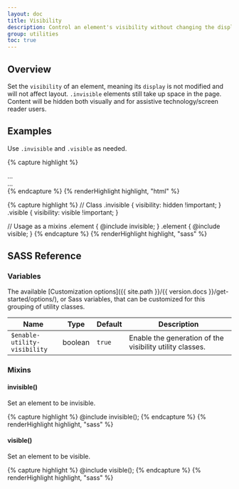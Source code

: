 ```yaml
---
layout: doc
title: Visibility
description: Control an element's visibility without changing the display property.
group: utilities
toc: true
---
```


## Overview

Set the `visibility` of an element, meaning its `display` is not modified and will not affect layout. `.invisible` elements still take up space in the page. Content will be hidden both visually and for assistive technology/screen reader users.

## Examples

Use `.invisible` and `.visible` as needed.

{% capture highlight %}
<div class="invisible">...</div>
<div class="visible">...</div>
{% endcapture %}
{% renderHighlight highlight, "html" %}

{% capture highlight %}
// Class
.invisible {
  visibility: hidden !important;
}
.visible {
  visibility: visible !important;
}

// Usage as a mixins
.element {
  @include invisible;
}
.element {
  @include visible;
}
{% endcapture %}
{% renderHighlight highlight, "sass" %}

## SASS Reference

### Variables

The available [Customization options]({{ site.path }}/{{ version.docs }}/get-started/options/), or Sass variables, that can be customized for this grouping of utility classes.

<div class="table-scroll">
  <table class="table table-bordered table-striped">
    <thead>
      <tr>
        <th style="width: 100px;">Name</th>
        <th style="width: 50px;">Type</th>
        <th style="width: 50px;">Default</th>
        <th>Description</th>
      </tr>
    </thead>
    <tbody>
      <tr>
        <td><code>$enable-utility-visibility</code></td>
        <td>boolean</td>
        <td><code>true</code></td>
        <td>
          Enable the generation of the visibility utility classes.
        </td>
      </tr>
    </tbody>
  </table>
</div>

### Mixins

#### invisible()

Set an element to be invisible.

{% capture highlight %}
@include invisible();
{% endcapture %}
{% renderHighlight highlight, "sass" %}

#### visible()

Set an element to be visible.

{% capture highlight %}
@include visible();
{% endcapture %}
{% renderHighlight highlight, "sass" %}

